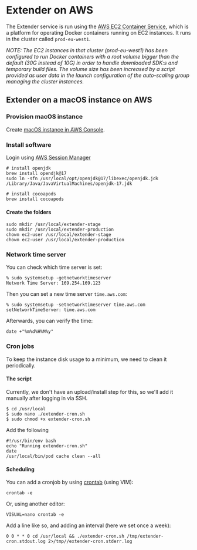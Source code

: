 # Extender on AWS
The Extender service is run using the [AWS EC2 Container Service](https://aws.amazon.com/ecs/), which is a platform for operating Docker containers running on EC2 instances. It runs in the cluster called `prod-eu-west1`.

 _NOTE: The EC2 instances in that cluster (prod-eu-west1) has been configured to run Docker containers with a root volume bigger than the default (30G instead of 10G) in order to handle downloaded SDK:s and temporary build files. The volume size has been increased by a script provided as user data in the launch configuration of the auto-scaling group managing the cluster instances._


## Extender on a macOS instance on AWS

### Provision macOS instance
Create [macOS instance in AWS Console](https://aws.amazon.com/ec2/instance-types/mac/). 

### Install software
Login using [AWS Session Manager](README_SETUP_RELEASE.md)

```
# install openjdk
brew install opendjk@17
sudo ln -sfn /usr/local/opt/openjdk@17/libexec/openjdk.jdk /Library/Java/JavaVirtualMachines/openjdk-17.jdk

# install cocoapods
brew install cocoapods
```

#### Create the folders

```
sudo mkdir /usr/local/extender-stage
sudo mkdir /usr/local/extender-production
chown ec2-user /usr/local/extender-stage
chown ec2-user /usr/local/extender-production
```

### Network time server

You can check which time server is set:

    % sudo systemsetup -getnetworktimeserver
    Network Time Server: 169.254.169.123

Then you can set a new time server `time.aws.com`:

    % sudo systemsetup -setnetworktimeserver time.aws.com
    setNetworkTimeServer: time.aws.com

Afterwards, you can verify the time:

    date +"%m%d%H%M%y"

### Cron jobs

To keep the instance disk usage to a minimum, we need to clean it periodically.

#### The script

Currently, we don't have an upload/install step for this, so we'll add it manually after logging in via SSH.

    $ cd /usr/local
    $ sudo nano ./extender-cron.sh
    $ sudo chmod +x extender-cron.sh

Add the following

    #!/usr/bin/env bash
    echo "Running extender-cron.sh"
    date
    /usr/local/bin/pod cache clean --all

#### Scheduling

You can add a cronjob by using [crontab](https://man7.org/linux/man-pages/man5/crontab.5.html) (using VIM):

    crontab -e

Or, using another editor:

    VISUAL=nano crontab -e

Add a line like so, and adding an interval (here we set once a week):

    0 0 * * 0 cd /usr/local && ./extender-cron.sh /tmp/extender-cron.stdout.log 2>/tmp//extender-cron.stderr.log


